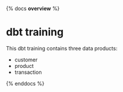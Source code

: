 
{% docs __overview__ %}
# dbt training 

This dbt training contains three data products:
- customer
- product
- transaction

{% enddocs %}
